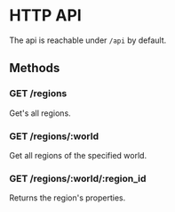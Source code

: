 # HTTP API

The api is reachable under `/api` by default.

## Methods

### GET /regions

Get's all regions.

### GET /regions/:world

Get all regions of the specified world.

### GET /regions/:world/:region_id

Returns the region's properties.


